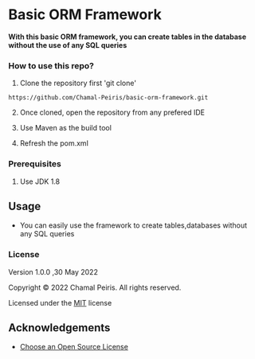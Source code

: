 # Basic ORM Framework




**With this basic ORM framework, you can create tables in the database without the use of any SQL queries**


### How to use this repo?

1. Clone the repository first  'git clone'

``https://github.com/Chamal-Peiris/basic-orm-framework.git``

2. Once cloned, open the repository from any prefered IDE

3. Use Maven as the build tool

4. Refresh the pom.xml


### Prerequisites
1. Use JDK 1.8



## Usage

* You can easily use the framework to create tables,databases without any SQL queries


### License

Version 1.0.0 ,30 May 2022

Copyright &copy; 2022 Chamal Peiris. All rights reserved.

Licensed under the [MIT](LICENSE) license

## Acknowledgements

* [Choose an Open Source License](https://choosealicense.com)
